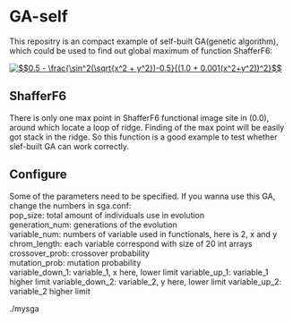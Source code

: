 # GA-self

This repositry is an compact example of self-built GA(genetic algorithm), which could be used to find out global maximum of function ShafferF6:

<a href="https://www.codecogs.com/eqnedit.php?latex=$$0.5&space;-&space;\frac{\sin^2(\sqrt{x^2&space;&plus;&space;y^2})-0.5}{(1.0&space;&plus;&space;0.001(x^2&plus;y^2))^2}$$" target="_blank"><img src="https://latex.codecogs.com/gif.latex?$$0.5&space;-&space;\frac{\sin^2(\sqrt{x^2&space;&plus;&space;y^2})-0.5}{(1.0&space;&plus;&space;0.001(x^2&plus;y^2))^2}$$" title="$$0.5 - \frac{\sin^2(\sqrt{x^2 + y^2})-0.5}{(1.0 + 0.001(x^2+y^2))^2}$$" /></a>

## ShafferF6
There is only one max point in ShafferF6 functional image site in (0.0), around which locate a loop of ridge. Finding of the max point will be easily got stack in the ridge. So this function is a good example to test whether slef-built GA can work correctly.

## Configure
Some of the parameters need to be specified. If you wanna use this GA, change the numbers in <font face=#00008B>sga.conf</font>:  
<font face=#00008B>pop\_size</font>: total amount of individuals use in evolution  
<font face=#00008B>generation\_num</font>: generations of the evolution  
<font face=#00008B>variable\_num</font>: numbers of variable used in functionals, here is 2, x and y  
<font face=#00008B>chrom\_length</font>: each variable correspond with size of 20 int arrays    
<font face=#00008B>crossover\_prob</font>: crossover probability  
<font face=#00008B>mutation\_prob</font>: mutation probability  
<font face=#00008B>variable\_down\_1</font>: variable\_1, x here, lower limit
<font face=#00008B>variable\_up\_1</font>: variable\_1 higher limit
<font face=#00008B>variable\_down\_2</font>: variable\_2, y here, lower limit
<font face=#00008B>variable\_up\_2</font>: variable\_2 higher limit

./mysga 

